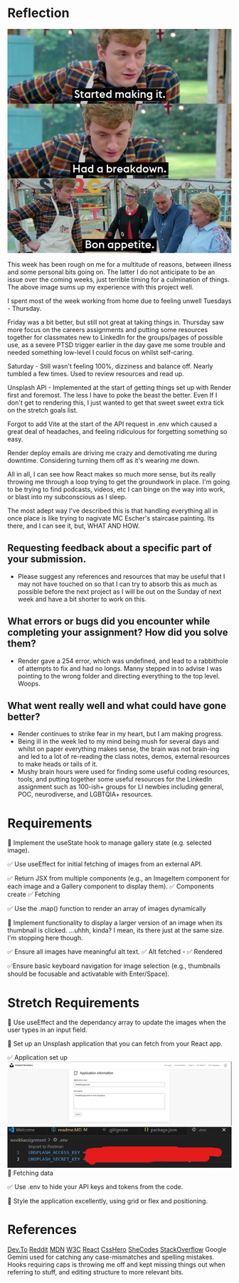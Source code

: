 # Reflection
![alt text](82fa6b73d34b060a877f18074c930b61.jpg)

This week has been rough on me for a multitude of reasons, between illness and some personal bits going on. The latter I do not anticipate to be an issue over the coming weeks, just terrible timing for a culmination of things. The above image sums up my experience with this project well.

I spent most of the week working from home due to feeling unwell Tuesdays - Thursday. 

Friday was a bit better, but still not great at taking things in. Thursday saw more focus on the careers assignments and putting some resources together for classmates new to LinkedIn for the groups/pages of possible use, as a severe PTSD trigger earlier in the day gave me some trouble and needed something low-level I could focus on whilst self-caring.

Saturday - Still wasn't feeling 100%, dizziness and balance off. Nearly tumbled a few times. Used to review resources and read up.

Unsplash API - Implemented at the start of getting things set up with Render first and foremost. The less I have to poke the beast the better. Even If I don't get to rendering this, I just wanted to get that sweet sweet extra tick on the stretch goals list.

Forgot to add Vite at the start of the API request in .env which caused a great deal of headaches, and feeling ridiculous for forgetting something so easy.

Render deploy emails are driving me crazy and demotivating me during downtime. Considering turning them off as it's wearing me down.

All in all, I can see how React makes so much more sense, but its really throwing me through a loop trying to get the groundwork in place. I'm going to be trying to find podcasts, videos, etc I can binge on the way into work, or blast into my subconscious as I sleep. 

The most adept way I've described this is that handling everything all in once place is like trying to nagivate MC Escher's staircase painting. Its there, and I can see it, but, WHAT AND HOW.


## Requesting feedback about a specific part of your submission.
- Please suggest any references and resources that may be useful that I may not have touched on so that I can try to absorb this as much as possible before the next project as I will be out on the Sunday of next week and have a bit shorter to work on this.

## What errors or bugs did you encounter while completing your assignment? How did you solve them?
- Render gave a 254 error, which was undefined, and lead to a rabbithole of attempts to fix and had no longs. Manny stepped in to advise I was pointing to the wrong folder and directing everything to the top level. Woops.

## What went really well and what could have gone better?
- Render continues to strike fear in my heart, but I am making progress.
- Being ill in the week led to my mind being mush for several days and whilst on paper everything makes sense, the brain was not brain-ing and led to a lot of re-reading the class notes, demos, external resources to make heads or tails of it. 
- Mushy brain hours were used for finding some useful coding resources, tools, and putting together some useful resources for the LinkedIn assignment such as 100-ish+ groups for LI newbies including general, POC, neurodiverse, and LGBTQIA+ resources.


# Requirements
🎯 Implement the useState hook to manage gallery state (e.g. selected image).

✅ Use useEffect for initial fetching of images from an external API.

✅ Return JSX from multiple components (e.g., an ImageItem component for each image and a Gallery component to display them).
    ✅ Components create ✅ Fetching

✅ Use the .map() function to render an array of images dynamically

🎯 Implement functionality to display a larger version of an image when its thumbnail is clicked.
    ...uhhh, kinda? I mean, its there just at the same size. I'm stopping here though.

✅ Ensure all images have meaningful alt text.
    ✅ Alt fetched - ✅ Rendered

✅Ensure basic keyboard navigation for image selection (e.g., thumbnails should be focusable and activatable with Enter/Space).


# Stretch Requirements
🏹 Use useEffect and the dependancy array to update the images when the user types in an input field.

🏹 Set up an Unsplash application that you can fetch from your React app.
   
   ✅ Application set up
   ![alt text](image.png)
   ![alt text](image-1.png)
   🏹 Fetching data

✅ Use .env to hide your API keys and tokens from the code.

🏹 Style the application excellently, using grid or flex and positioning.

# References
[Dev.To](https://dev.to/)
[Reddit](https://reddit.com)
[MDN](https://developer.mozilla.org/)
[W3C](https://www.w3.org/)
[React](https://react.dev/)
[CssHero](https://csshero.org/)
[SheCodes](https://shecodes.io/)
[StackOverflow](https://stackoverflow.com/)
Google Gemini used for catching any case-mismatches and spelling mistakes. Hooks requiring caps is throwing me off and kept missing things out when referring to stuff, and editing structure to more relevant bits.